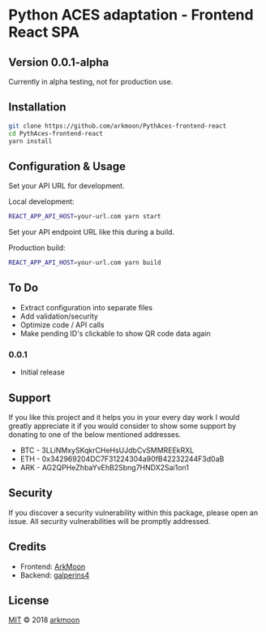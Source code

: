 # Python ACES adaptation - Frontend React SPA

## Version 0.0.1-alpha

Currently in alpha testing, not for production use.

## Installation

```sh
git clone https://github.com/arkmoon/PythAces-frontend-react
cd PythAces-frontend-react
yarn install
```
## Configuration & Usage

Set your API URL for development.

Local development:
```sh
REACT_APP_API_HOST=your-url.com yarn start
```

Set your API endpoint URL like this during a build.

Production build:
```sh
REACT_APP_API_HOST=your-url.com yarn build
```

## To Do
- Extract configuration into separate files
- Add validation/security
- Optimize code / API calls
- Make pending ID's clickable to show QR code data again

### 0.0.1
- Initial release

## Support

If you like this project and it helps you in your every day work I would greatly appreciate it if you would consider to show some support by donating to one of the below mentioned addresses.

- BTC - 3LLiNMxySKqkrCHeHsUJdbCvSMMREEkRXL
- ETH - 0x342969204DC7F31224304a90fB42232244F3d0aB
- ARK - AG2QPHeZhbaYvEhB2Sbng7HNDX2Sai1on1

## Security

If you discover a security vulnerability within this package, please open an issue. All security vulnerabilities will be promptly addressed.

## Credits

- Frontend: [ArkMoon](https://github.com/arkmoon)
- Backend: [galperins4](https://github.com/galperins4)

## License

[MIT](LICENSE) © 2018 [arkmoon](https://github.com/arkmoon)
